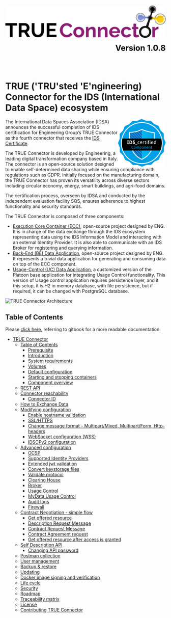 ![](doc/TRUE_Connector_Logo.png?raw=true)
<div align="right" style="color: black; font-size: 25px;">
   <strong> Version 1.0.8 </strong>
</div>


</br></br>

<h1>
TRUE ('TRU'sted 'E'ngineering) Connector for the IDS (International Data Space) ecosystem 
</h1>

<img src="doc/idsa-sign-component-certification-small.png" alt="certified" width="150" align="right"/>

The International Data Spaces Association (IDSA) announces the successful completion of IDS certification for Engineering Group’s TRUE Connector as the fourth connector that receives the [IDS Certificate](doc/IDSA_certificate_ENG_final.pdf).

The TRUE Connector is developed by Engineering, a leading digital transformation company based in Italy. The connector is an open-source solution designed to enable self-determined data sharing while ensuring compliance with regulations such as GDPR. Initially focused on the manufacturing domain, the TRUE Connector has proven its versatility across diverse sectors including circular economy, energy, smart buildings, and agri-food domains.
 
The certification process, overseen by IDSA and conducted by the independent evaluation facility SQS, ensures adherence to highest functionality and security standards.
		


The TRUE Connector is composed of three components:

* [Execution Core Container (ECC)](https://github.com/Engineering-Research-and-Development/true-connector-execution_core_container), open-source project designed by ENG. It is in charge of the data exchange through the IDS ecosystem representing data using the IDS Information Model and interacting with an external Identity Provider. It is also able to communicate with an IDS Broker for registering and querying information.
* [Back-End (BE) Data Application](https://github.com/Engineering-Research-and-Development/true-connector-basic_data_app), open-source project designed by ENG. It represents a trivial data application for generating and consuming data on top of the ECC component.
* [Usage-Control (UC) Data Application](https://github.com/Engineering-Research-and-Development/true-connector-uc\_data\_app\_platoon), a customized version of the Platoon base application for integrating Usage Control functionality. This version of Usage control application requires persistence layer, and it this setup, it is H2 in memory database, with file persistence, but if required, it can be changed with PostgreSQL database.

![TRUE Connector Architecture](doc/TRUE\_Connector\_Architecture.png)

## Table of Contents

Please [click here](https://engineering-ing-inf-rd.gitbook.io/true-connector/), referring to gitbook for a more readable documentation.

* [TRUE Connector](<README.md#true-connector>)
  * [Table of Contents](<README.md#table-of-contents>)
    * [Prerequisite](doc/TRUEConnector/prerequisite.md)
    * [Introduction](doc/TRUEConnector/introduction.md)
    * [System requirements](doc/TRUEConnector/system-requirements.md)
    * [Volumes](doc/TRUEConnector/volumes.md)
    * [Default configuration](doc/TRUEConnector/default-configuration.md)
    * [Starting and stopping containers](doc/TRUEConnector/start-stop.md)
    * [Component overview](doc/TRUEConnector/component-overview.md)
  * [REST API](doc/rest-api.md)
  * [Connector reachability](doc/connectorReachability/reachability.md)
    * [Connector ID](doc/connectorReachability/connectorID.md)
  * [How to Exchange Data](doc/exchange-data.md)
  * [Modifying configuration](doc/modifyingConfiguration/modify-configuration.md)
    * [Enable hostname validation](doc/modifyingConfiguration/hostnamevalidation.md)
    * [SSL/HTTPS](doc/modifyingConfiguration/ssl.md)
    * [Change message format - Multipart/Mixed, Multipart/Form, Http-headers](doc/modifyingConfiguration/messageformat.md)
    * [WebSocket configuration (WSS)](doc/modifyingConfiguration/wss.md)
    * [IDSCPv2 configuration](doc/modifyingConfiguration/idscp2.md)
  * [Advanced configuration](doc/advancedConfiguration/advanced-configuration.md)
    * [OCSP](doc/advancedConfiguration/ocsp.md) 
    * [Supported Identity Providers](doc/advancedConfiguration/identityproviders.md)
    * [Extended jwt validation](doc/advancedConfiguration/extendedjwt.md)
    * [Convert keystorage files](doc/advancedConfiguration/convert_keystorage.md)
    * [Validate protocol](doc/advancedConfiguration/validateprotocol.md)
    * [Clearing House](doc/advancedConfiguration/clearinghouse.md)
    * [Broker](doc/advancedConfiguration/broker.md)
    * [Usage Control](doc/advancedConfiguration/usagecontrol.md)
    * [MyData Usage Control](doc/advancedConfiguration/mydata.md)
    * [Audit logs](doc/advancedConfiguration/auditlogs.md)
    * [Firewall](doc/advancedConfiguration/firewall.md)
  * [Contract Negotiation - simple flow](doc/contractNegotiation/contract-negotiation.md)
    * [Get offered resource](doc/contractNegotiation/get_offered_resource.md)
    * [Description Request Message](doc/contractNegotiation/description_request_message.md)
    * [Contract Request Message](doc/contractNegotiation/contract_request_message.md)
    * [Contract Agreement request](doc/contractNegotiation/contract_agreement_request.md)
    * [Get offered resource after access is granted](doc/contractNegotiation/get_offered_resource_granted.md)
  * [Self Description API](doc/selfDescriptionAPI/self-description-API.md)
    * [Changing API password](doc/selfDescriptionAPI/changepassword.md)
  * [Postman collection](doc/selfDescriptionAPI/postman.md)
  * [User management](doc/user_management.md)
  * [Backup & restore](doc/backupAndUpdate/backup.md)
  * [Updating](doc/backupAndUpdate/update.md)
  * [Docker image signing and verification](doc/cosign.md)
  * [Life cycle](doc/life_cycle.md)
  * [Security](doc/security.md)
  * [Roadmap](doc/roadmap.md)
  * [Traceability matrix](doc/traceability_matrix.md)
  * [License](doc/license.md)
  * [Contributing TRUE Connector](doc/contributingTC.md)